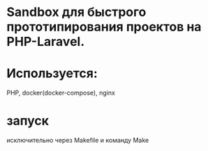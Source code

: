 # Sandbox для быстрого прототипирования проектов на PHP-Laravel.

# Используется: 

PHP, docker(docker-compose), nginx

# запуск

исключительно через Makefile и команду Make


